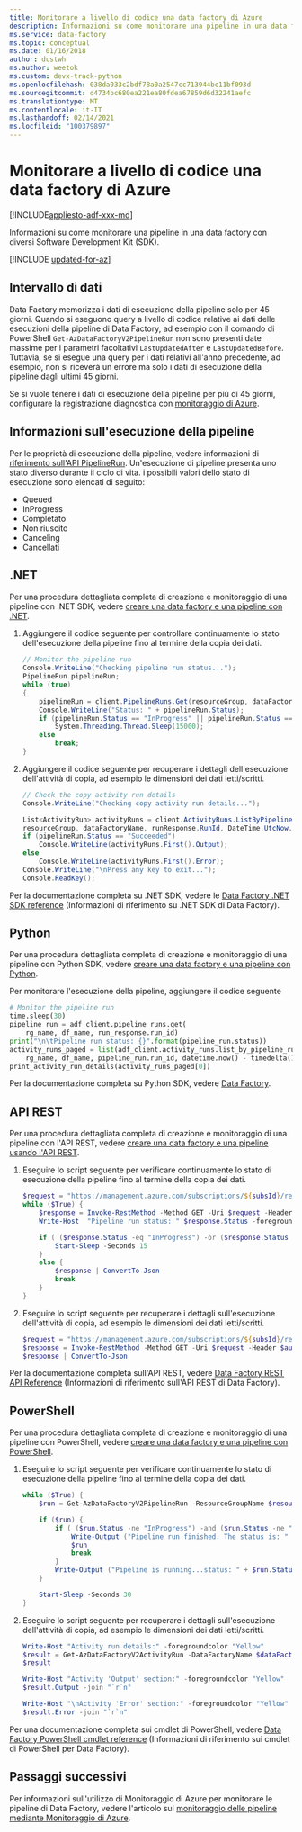 ```yaml
---
title: Monitorare a livello di codice una data factory di Azure
description: Informazioni su come monitorare una pipeline in una data factory con diversi Software Development Kit (SDK).
ms.service: data-factory
ms.topic: conceptual
ms.date: 01/16/2018
author: dcstwh
ms.author: weetok
ms.custom: devx-track-python
ms.openlocfilehash: 038da033c2bdf78a0a2547cc713944bc11bf093d
ms.sourcegitcommit: d4734bc680ea221ea80fdea67859d6d32241aefc
ms.translationtype: MT
ms.contentlocale: it-IT
ms.lasthandoff: 02/14/2021
ms.locfileid: "100379897"
---
```

# <a name="programmatically-monitor-an-azure-data-factory"></a>Monitorare a livello di codice una data factory di Azure

[!INCLUDE[appliesto-adf-xxx-md](includes/appliesto-adf-xxx-md.md)]

Informazioni su come monitorare una pipeline in una data factory con diversi Software Development Kit (SDK). 

[!INCLUDE [updated-for-az](../../includes/updated-for-az.md)]

## <a name="data-range"></a>Intervallo di dati

Data Factory memorizza i dati di esecuzione della pipeline solo per 45 giorni. Quando si eseguono query a livello di codice relative ai dati delle esecuzioni della pipeline di Data Factory, ad esempio con il comando di PowerShell `Get-AzDataFactoryV2PipelineRun` non sono presenti date massime per i parametri facoltativi `LastUpdatedAfter` e `LastUpdatedBefore`. Tuttavia, se si esegue una query per i dati relativi all'anno precedente, ad esempio, non si riceverà un errore ma solo i dati di esecuzione della pipeline dagli ultimi 45 giorni.

Se si vuole tenere i dati di esecuzione della pipeline per più di 45 giorni, configurare la registrazione diagnostica con [monitoraggio di Azure](monitor-using-azure-monitor.md).

## <a name="pipeline-run-information"></a>Informazioni sull'esecuzione della pipeline

Per le proprietà di esecuzione della pipeline, vedere informazioni di [riferimento sull'API PipelineRun](https://docs.microsoft.com/rest/api/datafactory/pipelineruns/get#pipelinerun). Un'esecuzione di pipeline presenta uno stato diverso durante il ciclo di vita. i possibili valori dello stato di esecuzione sono elencati di seguito:

* Queued
* InProgress
* Completato
* Non riuscito
* Canceling
* Cancellati

## <a name="net"></a>.NET
Per una procedura dettagliata completa di creazione e monitoraggio di una pipeline con .NET SDK, vedere [creare una data factory e una pipeline con .NET](quickstart-create-data-factory-dot-net.md).

1. Aggiungere il codice seguente per controllare continuamente lo stato dell'esecuzione della pipeline fino al termine della copia dei dati.

    ```csharp
    // Monitor the pipeline run
    Console.WriteLine("Checking pipeline run status...");
    PipelineRun pipelineRun;
    while (true)
    {
        pipelineRun = client.PipelineRuns.Get(resourceGroup, dataFactoryName, runResponse.RunId);
        Console.WriteLine("Status: " + pipelineRun.Status);
        if (pipelineRun.Status == "InProgress" || pipelineRun.Status == "Queued")
            System.Threading.Thread.Sleep(15000);
        else
            break;
    }
    ```

2. Aggiungere il codice seguente per recuperare i dettagli dell'esecuzione dell'attività di copia, ad esempio le dimensioni dei dati letti/scritti.

    ```csharp
    // Check the copy activity run details
    Console.WriteLine("Checking copy activity run details...");
   
    List<ActivityRun> activityRuns = client.ActivityRuns.ListByPipelineRun(
    resourceGroup, dataFactoryName, runResponse.RunId, DateTime.UtcNow.AddMinutes(-10), DateTime.UtcNow.AddMinutes(10)).ToList(); 
    if (pipelineRun.Status == "Succeeded")
        Console.WriteLine(activityRuns.First().Output);
    else
        Console.WriteLine(activityRuns.First().Error);
    Console.WriteLine("\nPress any key to exit...");
    Console.ReadKey();
    ```

Per la documentazione completa su .NET SDK, vedere le [Data Factory .NET SDK reference](/dotnet/api/microsoft.azure.management.datafactory) (Informazioni di riferimento su .NET SDK di Data Factory).

## <a name="python"></a>Python
Per una procedura dettagliata completa di creazione e monitoraggio di una pipeline con Python SDK, vedere [creare una data factory e una pipeline con Python](quickstart-create-data-factory-python.md).

Per monitorare l'esecuzione della pipeline, aggiungere il codice seguente

```python
# Monitor the pipeline run
time.sleep(30)
pipeline_run = adf_client.pipeline_runs.get(
    rg_name, df_name, run_response.run_id)
print("\n\tPipeline run status: {}".format(pipeline_run.status))
activity_runs_paged = list(adf_client.activity_runs.list_by_pipeline_run(
    rg_name, df_name, pipeline_run.run_id, datetime.now() - timedelta(1),  datetime.now() + timedelta(1)))
print_activity_run_details(activity_runs_paged[0])
```

Per la documentazione completa su Python SDK, vedere [Data Factory](/python/api/overview/azure/datafactory).

## <a name="rest-api"></a>API REST
Per una procedura dettagliata completa di creazione e monitoraggio di una pipeline con l'API REST, vedere [creare una data factory e una pipeline usando l'API REST](quickstart-create-data-factory-rest-api.md).
 
1. Eseguire lo script seguente per verificare continuamente lo stato di esecuzione della pipeline fino al termine della copia dei dati.

    ```powershell
    $request = "https://management.azure.com/subscriptions/${subsId}/resourceGroups/${resourceGroup}/providers/Microsoft.DataFactory/factories/${dataFactoryName}/pipelineruns/${runId}?api-version=${apiVersion}"
    while ($True) {
        $response = Invoke-RestMethod -Method GET -Uri $request -Header $authHeader
        Write-Host  "Pipeline run status: " $response.Status -foregroundcolor "Yellow"

        if ( ($response.Status -eq "InProgress") -or ($response.Status -eq "Queued") ) {
            Start-Sleep -Seconds 15
        }
        else {
            $response | ConvertTo-Json
            break
        }
    }
    ```
2. Eseguire lo script seguente per recuperare i dettagli sull'esecuzione dell'attività di copia, ad esempio le dimensioni dei dati letti/scritti.

    ```powershell
    $request = "https://management.azure.com/subscriptions/${subsId}/resourceGroups/${resourceGroup}/providers/Microsoft.DataFactory/factories/${dataFactoryName}/pipelineruns/${runId}/activityruns?api-version=${apiVersion}&startTime="+(Get-Date).ToString('yyyy-MM-dd')+"&endTime="+(Get-Date).AddDays(1).ToString('yyyy-MM-dd')+"&pipelineName=Adfv2QuickStartPipeline"
    $response = Invoke-RestMethod -Method GET -Uri $request -Header $authHeader
    $response | ConvertTo-Json
    ```

Per la documentazione completa sull'API REST, vedere [Data Factory REST API Reference](/rest/api/datafactory/) (Informazioni di riferimento sull'API REST di Data Factory).

## <a name="powershell"></a>PowerShell
Per una procedura dettagliata completa di creazione e monitoraggio di una pipeline con PowerShell, vedere [creare una data factory e una pipeline con PowerShell](quickstart-create-data-factory-powershell.md).

1. Eseguire lo script seguente per verificare continuamente lo stato di esecuzione della pipeline fino al termine della copia dei dati.

    ```powershell
    while ($True) {
        $run = Get-AzDataFactoryV2PipelineRun -ResourceGroupName $resourceGroupName -DataFactoryName $DataFactoryName -PipelineRunId $runId

        if ($run) {
            if ( ($run.Status -ne "InProgress") -and ($run.Status -ne "Queued") ) {
                Write-Output ("Pipeline run finished. The status is: " +  $run.Status)
                $run
                break
            }
            Write-Output ("Pipeline is running...status: " + $run.Status)
        }

        Start-Sleep -Seconds 30
    }
    ```
2. Eseguire lo script seguente per recuperare i dettagli sull'esecuzione dell'attività di copia, ad esempio le dimensioni dei dati letti/scritti.

    ```powershell
    Write-Host "Activity run details:" -foregroundcolor "Yellow"
    $result = Get-AzDataFactoryV2ActivityRun -DataFactoryName $dataFactoryName -ResourceGroupName $resourceGroupName -PipelineRunId $runId -RunStartedAfter (Get-Date).AddMinutes(-30) -RunStartedBefore (Get-Date).AddMinutes(30)
    $result
    
    Write-Host "Activity 'Output' section:" -foregroundcolor "Yellow"
    $result.Output -join "`r`n"
    
    Write-Host "\nActivity 'Error' section:" -foregroundcolor "Yellow"
    $result.Error -join "`r`n"
    ```

Per una documentazione completa sui cmdlet di PowerShell, vedere [Data Factory PowerShell cmdlet reference](/powershell/module/az.datafactory) (Informazioni di riferimento sui cmdlet di PowerShell per Data Factory).

## <a name="next-steps"></a>Passaggi successivi
Per informazioni sull'utilizzo di Monitoraggio di Azure per monitorare le pipeline di Data Factory, vedere l'articolo sul [monitoraggio delle pipeline mediante Monitoraggio di Azure](monitor-using-azure-monitor.md). 

